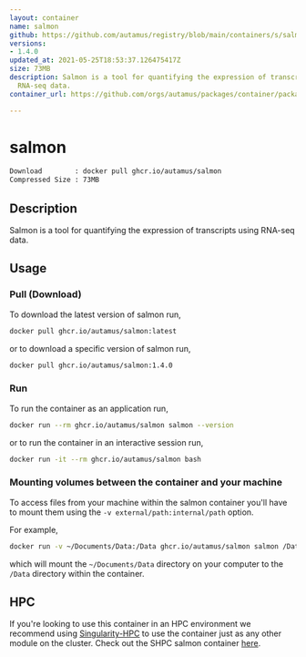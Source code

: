 ```yaml
---
layout: container
name: salmon
github: https://github.com/autamus/registry/blob/main/containers/s/salmon/spack.yaml
versions:
- 1.4.0
updated_at: 2021-05-25T18:53:37.126475417Z
size: 73MB
description: Salmon is a tool for quantifying the expression of transcripts using
  RNA-seq data.
container_url: https://github.com/orgs/autamus/packages/container/package/salmon

---
```

# salmon
```bash 
Download        : docker pull ghcr.io/autamus/salmon
Compressed Size : 73MB
```

## Description
Salmon is a tool for quantifying the expression of transcripts using RNA-seq data.

## Usage
### Pull (Download)
To download the latest version of salmon run,

```bash
docker pull ghcr.io/autamus/salmon:latest
```

or to download a specific version of salmon run,

```bash
docker pull ghcr.io/autamus/salmon:1.4.0
```
### Run
To run the container as an application run,
```bash
docker run --rm ghcr.io/autamus/salmon salmon --version
```

or to run the container in an interactive session run,
```bash
docker run -it --rm ghcr.io/autamus/salmon bash
```

### Mounting volumes between the container and your machine
To access files from your machine within the salmon container you'll have to mount them using the `-v external/path:internal/path` option.

For example,
```bash
docker run -v ~/Documents/Data:/Data ghcr.io/autamus/salmon salmon /Data/myData.csv
```
which will mount the `~/Documents/Data` directory on your computer to the `/Data` directory within the container.

## HPC
If you're looking to use this container in an HPC environment we recommend using [Singularity-HPC](https://singularity-hpc.readthedocs.io) to use the container just as any other module on the cluster. Check out the SHPC salmon container [here](https://singularityhub.github.io/singularity-hpc/r/ghcr.io-autamus-salmon/).